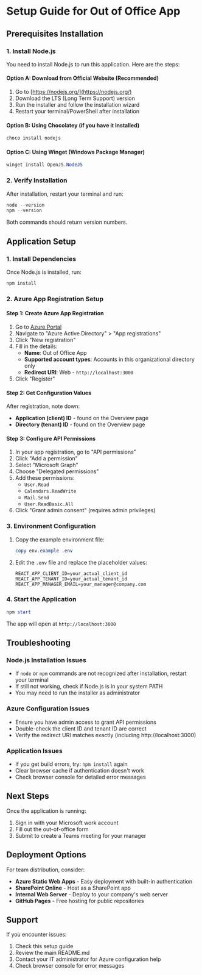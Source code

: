 # Setup Guide for Out of Office App

## Prerequisites Installation

### 1. Install Node.js

You need to install Node.js to run this application. Here are the steps:

#### Option A: Download from Official Website (Recommended)
1. Go to [https://nodejs.org/](https://nodejs.org/)
2. Download the LTS (Long Term Support) version
3. Run the installer and follow the installation wizard
4. Restart your terminal/PowerShell after installation

#### Option B: Using Chocolatey (if you have it installed)
```powershell
choco install nodejs
```

#### Option C: Using Winget (Windows Package Manager)
```powershell
winget install OpenJS.NodeJS
```

### 2. Verify Installation
After installation, restart your terminal and run:
```powershell
node --version
npm --version
```

Both commands should return version numbers.

## Application Setup

### 1. Install Dependencies
Once Node.js is installed, run:
```powershell
npm install
```

### 2. Azure App Registration Setup

#### Step 1: Create Azure App Registration
1. Go to [Azure Portal](https://portal.azure.com)
2. Navigate to "Azure Active Directory" > "App registrations"
3. Click "New registration"
4. Fill in the details:
   - **Name**: Out of Office App
   - **Supported account types**: Accounts in this organizational directory only
   - **Redirect URI**: Web - `http://localhost:3000`
5. Click "Register"

#### Step 2: Get Configuration Values
After registration, note down:
- **Application (client) ID** - found on the Overview page
- **Directory (tenant) ID** - found on the Overview page

#### Step 3: Configure API Permissions
1. In your app registration, go to "API permissions"
2. Click "Add a permission"
3. Select "Microsoft Graph"
4. Choose "Delegated permissions"
5. Add these permissions:
   - `User.Read`
   - `Calendars.ReadWrite`
   - `Mail.Send`
   - `User.ReadBasic.All`
6. Click "Grant admin consent" (requires admin privileges)

### 3. Environment Configuration

1. Copy the example environment file:
   ```powershell
   copy env.example .env
   ```

2. Edit the `.env` file and replace the placeholder values:
   ```env
   REACT_APP_CLIENT_ID=your_actual_client_id
   REACT_APP_TENANT_ID=your_actual_tenant_id
   REACT_APP_MANAGER_EMAIL=your_manager@company.com
   ```

### 4. Start the Application

```powershell
npm start
```

The app will open at `http://localhost:3000`

## Troubleshooting

### Node.js Installation Issues
- If `node` or `npm` commands are not recognized after installation, restart your terminal
- If still not working, check if Node.js is in your system PATH
- You may need to run the installer as administrator

### Azure Configuration Issues
- Ensure you have admin access to grant API permissions
- Double-check the client ID and tenant ID are correct
- Verify the redirect URI matches exactly (including http://localhost:3000)

### Application Issues
- If you get build errors, try: `npm install` again
- Clear browser cache if authentication doesn't work
- Check browser console for detailed error messages

## Next Steps

Once the application is running:
1. Sign in with your Microsoft work account
2. Fill out the out-of-office form
3. Submit to create a Teams meeting for your manager

## Deployment Options

For team distribution, consider:
- **Azure Static Web Apps** - Easy deployment with built-in authentication
- **SharePoint Online** - Host as a SharePoint app
- **Internal Web Server** - Deploy to your company's web server
- **GitHub Pages** - Free hosting for public repositories

## Support

If you encounter issues:
1. Check this setup guide
2. Review the main README.md
3. Contact your IT administrator for Azure configuration help
4. Check browser console for error messages 